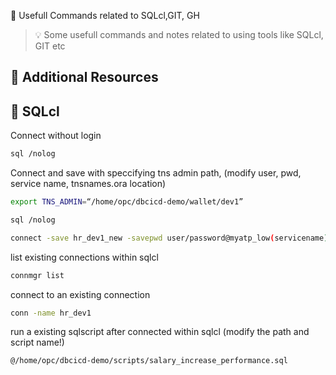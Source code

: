  🧪 Usefull Commands related to SQLcl,GIT, GH

> 💡 Some usefull commands and notes related to using tools like SQLcl, GIT etc

## 🌟 Additional Resources


## 🌟 SQLcl

Connect without login <br>

```bash
sql /nolog
```
Connect and save with speccifying tns admin path, (modify user, pwd, service name, tnsnames.ora location)

```bash
export TNS_ADMIN=“/home/opc/dbcicd-demo/wallet/dev1”
```
```bash
sql /nolog
```
```bash
connect -save hr_dev1_new -savepwd user/password@myatp_low(servicename)?TNS_ADMIN=“/home/opc/dbcicd-demo/wallet/dev1"
```
list existing connections within sqlcl

```bash
connmgr list
```
connect to an existing connection
```bash
conn -name hr_dev1
```
run a existing sqlscript after connected within sqlcl (modify the path and script name!)

```bash
@/home/opc/dbcicd-demo/scripts/salary_increase_performance.sql
```



